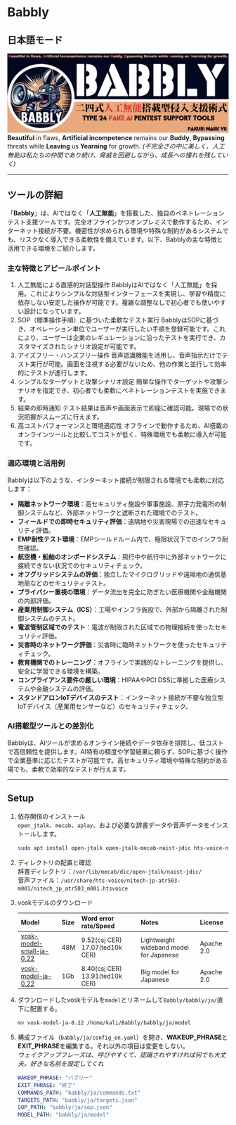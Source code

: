 # Babbly

## 日本語モード

![Babbly banner](../../images/Babbly_banner.png)
**Beautiful** in flaws, **Artificial incompetence** remains our **Buddy**, **Bypassing** threats while **Leaving** us **Yearning** for growth.
*(不完全さの中に美しく、人工無能は私たちの仲間であり続け、脅威を回避しながら、成長への憧れを残していく)*

---

## ツールの詳細

「**Babbly**」は、AIではなく「**人工無能**」を搭載した、独自のペネトレーションテスト支援ツールです。完全オフラインかつオンプレミスで動作するため、インターネット接続が不要。機密性が求められる環境や特殊な制約があるシステムでも、リスクなく導入できる柔軟性を備えています。以下、Babblyの主な特徴と活用できる環境をご紹介します。

### 主な特徴とアピールポイント

1. 人工無能による直感的対話型操作
   BabblyはAIではなく「人工無能」を採用。これによりシンプルな対話型インターフェースを実現し、学習や精度に依存しない安定した操作が可能です。複雑な調整なしで初心者でも使いやすい設計になっています。
2. SOP（標準操作手順）に基づいた柔軟なテスト実行
   BabblyはSOPに基づき、オペレーション単位でユーザーが実行したい手順を登録可能です。これにより、ユーザーは企業のレギュレーションに沿ったテストを実行でき、カスタマイズされたシナリオ設定が可能です。
3. アイズフリー・ハンズフリー操作
   音声認識機能を活用し、音声指示だけでテスト実行が可能。画面を注視する必要がないため、他の作業と並行して効率的にテストが進行します。
4. シンプルなターゲットと攻撃シナリオ設定
   簡単な操作でターゲットや攻撃シナリオを指定でき、初心者でも柔軟にペネトレーションテストを実施できます。
5. 結果の即時通知
   テスト結果は音声や画面表示で即座に確認可能。現場での状況把握がスムーズに行えます。
6. 高コストパフォーマンスと環境適応性
   オフラインで動作するため、AI搭載のオンラインツールと比較してコストが低く、特殊環境でも柔軟に導入が可能です。

### 適応環境と活用例

Babblyは以下のような、インターネット接続が制限される環境でも柔軟に対応します：  

- **隔離ネットワーク環境**：高セキュリティ施設や軍事施設、原子力発電所の制御システムなど、外部ネットワークと遮断された環境でのテスト。
- **フィールドでの即時セキュリティ評価**：遠隔地や災害現場での迅速なセキュリティ評価。
- **EMP耐性テスト環境**：EMPシールドルーム内で、極限状況下でのインフラ耐性確認。
- **航空機・船舶のオンボードシステム**：飛行中や航行中に外部ネットワークに接続できない状況でのセキュリティチェック。
- **オフグリッドシステムの評価**：独立したマイクログリッドや遠隔地の通信基地局などのセキュリティテスト。
- **プライバシー重視の環境**：データ流出を完全に防ぎたい医療機関や金融機関の内部評価。
- **産業用制御システム（ICS）**：工場やインフラ施設で、外部から隔離された制御システムのテスト。
- **電波管制区域でのテスト**：電波が制限された区域での物理接続を使ったセキュリティ評価。
- **災害時のネットワーク評価**：災害時に臨時ネットワークを使ったセキュリティチェック。
- **教育機関でのトレーニング**：オフラインで実践的なトレーニングを提供し、安全に学習できる環境を構築。
- **コンプライアンス要件の厳しい環境**：HIPAAやPCI DSSに準拠した医療システムや金融システムの評価。
- **スタンドアロンIoTデバイスのテスト**：インターネット接続が不要な独立型IoTデバイス（産業用センサーなど）のセキュリティチェック。

### AI搭載型ツールとの差別化

Babblyは、AIツールが求めるオンライン接続やデータ依存を排除し、低コストで高信頼性を提供します。AI特有の精度や学習結果に頼らず、SOPに基づく操作で企業基準に応じたテストが可能です。高セキュリティ環境や特殊な制約がある場でも、柔軟で効率的なテストが行えます。

---

## Setup

1. 依存関係のインストール  
   `open_jtalk`、`mecab`、`aplay`、および必要な辞書データや音声データをインストールします。  

    ``` bash
    sudo apt install open-jtalk open-jtalk-mecab-naist-jdic hts-voice-nitech-jp-atr503-m001 aplay
    ```

2. ディレクトリの配置と確認  
   辞書ディレクトリ：`/var/lib/mecab/dic/open-jtalk/naist-jdic/`  
   音声ファイル：`/usr/share/hts-voice/nitech-jp-atr503-m001/nitech_jp_atr503_m001.htsvoice`  

3. voskモデルのダウンロード  

   | Model | Size | Word error rate/Speed | Notes | License |
   | ---- | ---- |---- | ---- |---- |
   | [vosk-model-small-ja-0.22](https://alphacephei.com/vosk/models/vosk-model-small-ja-0.22.zip) | 48M | 9.52(csj CER) 17.07(ted10k CER) | Lightweight wideband model for Japanese | Apache 2.0 |
   | [vosk-model-ja-0.22](https://alphacephei.com/vosk/models/vosk-model-ja-0.22.zip) | 1Gb | 8.40(csj CER) 13.91(ted10k CER) | Big model for Japanese| Apache 2.0 |

4. ダウンロードしたvoskモデルを`model`とリネームして`Babbly/babbly/ja/`直下に配置する。  

   ``` bash
   mv vosk-model-ja-0.22 /home/kali/Babbly/babbly/ja/model
   ```

5. 構成ファイル（`babbly/ja/config_en.yaml`）を開き、**WAKEUP_PHRASE**と**EXIT_PHRASE**を編集する。それ以外の項目は変更をしない。  
   *ウェイクアップフレーズは、呼びやすくて、認識されやすければ何でも大丈夫。好きな名前を設定してくれ*

   ``` yaml
   WAKEUP_PHRASE: "バブリー"
   EXIT_PHRASE: "終了"
   COMMANDS_PATH: "babbly/ja/commands.txt"
   TARGETS_PATH: "babbly/ja/targets.json"
   SOP_PATH: "babbly/ja/sop.json"
   MODEL_PATH: "babbly/ja/model"
   ```
